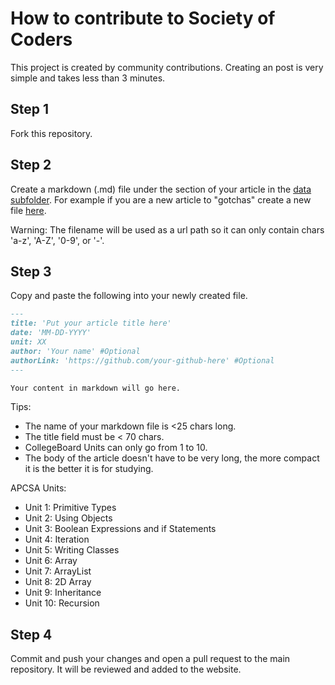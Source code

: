 # How to contribute to Society of Coders
This project is created by community contributions. Creating an post is very simple and takes less than 3 minutes.

## Step 1
Fork this repository.

## Step 2
Create a markdown (.md) file under the section of your article in the [data subfolder](https://github.com/nighthawkcoders/csa-society/tree/main/data).
For example if you are a new article to "gotchas" create a new file [here](https://github.com/nighthawkcoders/csa-society/tree/main/data/gotchas).

Warning: The filename will be used as a url path so it can only contain chars 'a-z', 'A-Z', '0-9', or '-'.

## Step 3
Copy and paste the following into your newly created file.

```markdown
---
title: 'Put your article title here'
date: 'MM-DD-YYYY'
unit: XX
author: 'Your name' #Optional
authorLink: 'https://github.com/your-github-here' #Optional 
---

Your content in markdown will go here.
```

Tips:
- The name of your markdown file is <25 chars long.
- The title field must be < 70 chars.
- CollegeBoard Units can only go from 1 to 10.
- The body of the article doesn't have to be very long, the more compact it is the better it is for studying.


APCSA Units:
- Unit 1: Primitive Types
- Unit 2: Using Objects
- Unit 3: Boolean Expressions and if Statements
- Unit 4: Iteration
- Unit 5: Writing Classes
- Unit 6: Array
- Unit 7: ArrayList
- Unit 8: 2D Array
- Unit 9: Inheritance
- Unit 10: Recursion

## Step 4
Commit and push your changes and open a pull request to the main repository. It will be reviewed and added to the website.
